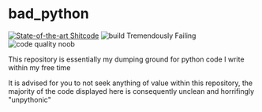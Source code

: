 # bad_python 

[![State-of-the-art Shitcode](https://img.shields.io/static/v1?label=State-of-the-art&message=Shitcode&color=7B5804)](https://github.com/trekhleb/state-of-the-art-shitcode) 
![build Tremendously Failing](https://img.shields.io/badge/build-tremendously%20failing-red) 
![code quality noob](https://img.shields.io/badge/code%20quality-noob-blue)

<p>This repository is essentially my dumping ground for python code I write within my free time</p> 
<p>It is advised for you to not seek anything of value within this repository, the majority of the code displayed 
 here is consequently unclean and horrifingly "unpythonic"</p> 
 
 

